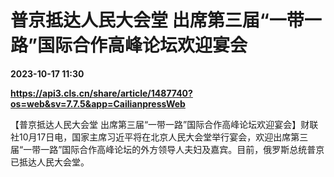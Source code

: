 # 普京抵达人民大会堂 出席第三届“一带一路”国际合作高峰论坛欢迎宴会

**2023-10-17 11:30**

**https://api3.cls.cn/share/article/1487740?os=web&sv=7.7.5&app=CailianpressWeb**

【普京抵达人民大会堂 出席第三届“一带一路”国际合作高峰论坛欢迎宴会】财联社10月17日电，国家主席习近平将在北京人民大会堂举行宴会，欢迎出席第三届“一带一路”国际合作高峰论坛的外方领导人夫妇及嘉宾。目前，俄罗斯总统普京已抵达人民大会堂。